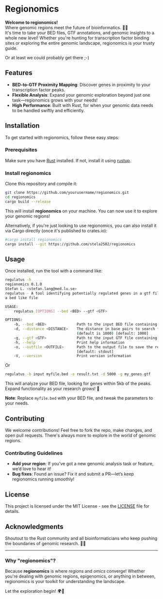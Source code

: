 
# Regionomics

**Welcome to regionomics!**  
Where genomic regions meet the future of bioinformatics. 🌿🧬  
It's time to take your BED files, GTF annotations, and genomic insights to a whole new level! Whether you're hunting for transcription factor binding sites or exploring the entire genomic landscape, regionomics is your trusty guide.

Or at least we could probably get there ;-) 


## Features
- **BED-to-GTF Proximity Mapping**: Discover genes in proximity to your transcription factor peaks.
- **Flexible Analysis**: Expand your genomic exploration beyond just one task—regionomics grows with your needs!
- **High Performance**: Built with Rust, for when your genomic data needs to be handled swiftly and efficiently.

## Installation

To get started with regionomics, follow these easy steps:

### Prerequisites
Make sure you have [Rust](https://www.rust-lang.org/learn/get-started) installed. If not, install it using [rustup](https://rustup.rs/).

### Install regionomics
Clone this repository and compile it:

```bash
git clone https://github.com/yourusername/regionomics.git
cd regionomics
cargo build --release
```

This will install **regionomics** on your machine. You can now use it to explore your genomic regions!

Alternatively, if you're just looking to use regionomics, you can also install it via Cargo directly (once it's published to crates.io):

```bash
#cargo install regionomics
cargo install --git https://github.com/stela2502/regionomics
```

## Usage

Once installed, run the tool with a command like:

```bash
regulatus -h
regionomics 0.1.0
Stefan L. <stefan.lang@med.lu.se>
regulatus - A tool identifying potentially regulated genes in a gtf file based on distance to regions in
a bed like file

USAGE:
    regulatus [OPTIONS] --bed <BED> --gtf <GTF>

OPTIONS:
    -b, --bed <BED>              Path to the input BED file containing genomic regions
    -d, --distance <DISTANCE>    The distance in base pairs to search for genes within the region
                                 (default is 1000) [default: 1000]
    -g, --gtf <GTF>              Path to the input GTF file containing gene annotations
    -h, --help                   Print help information
    -o, --outfile <OUTFILE>      Path to the output file to save the results (default is stdout)
                                 [default: stdout]
    -V, --version                Print version information
```

Or
```bash
regulatus -b input myfile.bed -o result.txt -d 5000 -g my_genes.gtf
```

This will analyze your BED file, looking for genes within 5kb of the peaks. Expand functionality as your research grows! 🌱

**Note**: Replace `myfile.bed` with your BED file, and tweak the parameters to your needs.

## Contributing

We welcome contributions! Feel free to fork the repo, make changes, and open pull requests. There's always more to explore in the world of genomic regions.

### Contributing Guidelines

- **Add your region**: If you’ve got a new genomic analysis task or feature, we’d love to hear it!
- **Bug fixes**: Found an issue? Fix it and submit a PR—let’s keep regionomics running smoothly!

## License

This project is licensed under the MIT License - see the [LICENSE](LICENSE) file for details.

## Acknowledgments

Shoutout to the Rust community and all bioinformaticians who keep pushing the boundaries of genomic research. 🧬✨

---

### Why "regionomics"?

Because **regionomics** is where *regions* and *omics* converge! Whether you're dealing with genomic regions, epigenomics, or anything in between, regionomics is your toolkit for understanding the landscape.

Let the exploration begin! 🌍🔬
